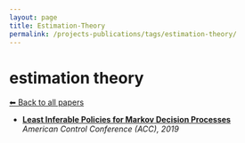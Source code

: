 ```yaml
---
layout: page
title: Estimation-Theory
permalink: /projects-publications/tags/estimation-theory/
---
```


# estimation theory
[⬅ Back to all papers](../papers.md)

- **[Least Inferable Policies for Markov Decision Processes](../papers.md)**  
  *American Control Conference (ACC), 2019*